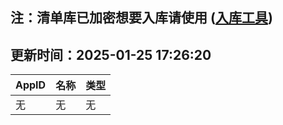 ## 注：清单库已加密想要入库请使用 ([入库工具](https://github.com/BlankTMing/ManifestAutoUpdate/releases))

## 更新时间：2025-01-25 17:26:20
| AppID | 名称 | 类型  |
| :-------------------- | :----------------------------- | :----------- |
| 无 | 无 | 无 |

